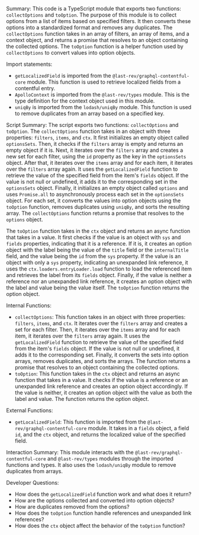 Summary:
This code is a TypeScript module that exports two functions: `collectOptions` and `toOption`. The purpose of this module is to collect options from a list of items based on specified filters. It then converts these options into a standardized format and removes any duplicates. The `collectOptions` function takes in an array of filters, an array of items, and a context object, and returns a promise that resolves to an object containing the collected options. The `toOption` function is a helper function used by `collectOptions` to convert values into option objects.

Import statements:
- `getLocalizedField` is imported from the `@last-rev/graphql-contentful-core` module. This function is used to retrieve localized fields from a contentful entry.
- `ApolloContext` is imported from the `@last-rev/types` module. This is the type definition for the context object used in this module.
- `uniqBy` is imported from the `lodash/uniqBy` module. This function is used to remove duplicates from an array based on a specified key.

Script Summary:
The script exports two functions: `collectOptions` and `toOption`. The `collectOptions` function takes in an object with three properties: `filters`, `items`, and `ctx`. It first initializes an empty object called `optionsSets`. Then, it checks if the `filters` array is empty and returns an empty object if it is. Next, it iterates over the `filters` array and creates a new set for each filter, using the `id` property as the key in the `optionsSets` object. After that, it iterates over the `items` array and for each item, it iterates over the `filters` array again. It uses the `getLocalizedField` function to retrieve the value of the specified field from the item's `fields` object. If the value is not null or undefined, it adds it to the corresponding set in the `optionsSets` object. Finally, it initializes an empty object called `options` and uses `Promise.all` to asynchronously process each set in the `optionsSets` object. For each set, it converts the values into option objects using the `toOption` function, removes duplicates using `uniqBy`, and sorts the resulting array. The `collectOptions` function returns a promise that resolves to the `options` object.

The `toOption` function takes in the `ctx` object and returns an async function that takes in a value. It first checks if the value is an object with `sys` and `fields` properties, indicating that it is a reference. If it is, it creates an option object with the label being the value of the `title` field or the `internalTitle` field, and the value being the `id` from the `sys` property. If the value is an object with only a `sys` property, indicating an unexpanded link reference, it uses the `ctx.loaders.entryLoader.load` function to load the referenced item and retrieves the label from its `fields` object. Finally, if the value is neither a reference nor an unexpanded link reference, it creates an option object with the label and value being the value itself. The `toOption` function returns the option object.

Internal Functions:
- `collectOptions`: This function takes in an object with three properties: `filters`, `items`, and `ctx`. It iterates over the `filters` array and creates a set for each filter. Then, it iterates over the `items` array and for each item, it iterates over the `filters` array again. It uses the `getLocalizedField` function to retrieve the value of the specified field from the item's `fields` object. If the value is not null or undefined, it adds it to the corresponding set. Finally, it converts the sets into option arrays, removes duplicates, and sorts the arrays. The function returns a promise that resolves to an object containing the collected options.
- `toOption`: This function takes in the `ctx` object and returns an async function that takes in a value. It checks if the value is a reference or an unexpanded link reference and creates an option object accordingly. If the value is neither, it creates an option object with the value as both the label and value. The function returns the option object.

External Functions:
- `getLocalizedField`: This function is imported from the `@last-rev/graphql-contentful-core` module. It takes in a `fields` object, a field `id`, and the `ctx` object, and returns the localized value of the specified field.

Interaction Summary:
This module interacts with the `@last-rev/graphql-contentful-core` and `@last-rev/types` modules through the imported functions and types. It also uses the `lodash/uniqBy` module to remove duplicates from arrays.

Developer Questions:
- How does the `getLocalizedField` function work and what does it return?
- How are the options collected and converted into option objects?
- How are duplicates removed from the options?
- How does the `toOption` function handle references and unexpanded link references?
- How does the `ctx` object affect the behavior of the `toOption` function?